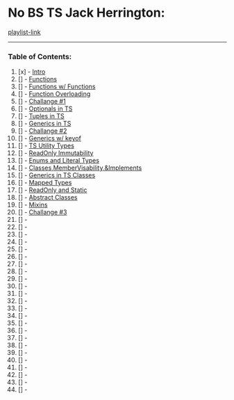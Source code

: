 # No BS TS Jack Herrington:
[playlist-link](https://www.youtube.com/playlist?list=PLNqp92_EXZBJYFrpEzdO2EapvU0GOJ09n)        
***      
### Table of Contents:

1. [x] - [Intro](ts-basics/basics.ts)     
2. [] - [Functions]()     
3. [] - [Functions w/ Functions]()     
4. [] - [Function Overloading]()     
5. [] - [Challange #1]()     
6. [] - [Optionals in TS]()     
7. [] - [Tuples in TS]()     
8. [] - [Generics in TS]()     
9. [] - [Challange #2]()     
10. [] - [Generics w/ keyof]()     
11. [] - [TS Utility Types]()     
12. [] - [ReadOnly Immutability]()     
13. [] - [Enums and Literal Types]()     
14. [] - [Classes,MemberVisability,&Implements]()     
15. [] - [Generics in TS Classes]()     
16. [] - [Mapped Types]()     
17. [] - [ReadOnly and Static]()     
18. [] - [Abstract Classes]()     
19. [] - [Mixins]()     
20. [] - [Challange #3]()     
21. [] - []()     
22. [] - []()     
23. [] - []()     
24. [] - []()     
25. [] - []()     
26. [] - []()     
27. [] - []()     
28. [] - []()     
29. [] - []()     
30. [] - []()     
31. [] - []()     
32. [] - []()     
33. [] - []()     
34. [] - []()     
35. [] - []()     
36. [] - []()     
37. [] - []()     
38. [] - []()     
39. [] - []()     
40. [] - []()     
41. [] - []()     
42. [] - []()     
43. [] - []()     
44. [] - []()     

